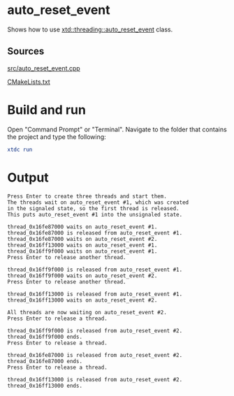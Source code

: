 # auto_reset_event

Shows how to use [xtd::threading::auto_reset_event](https://gammasoft71.github.io/xtd/reference_guides/latest/classxtd_1_1threading_1_1auto_reset_event.html) class.

## Sources

[src/auto_reset_event.cpp](src/auto_reset_event.cpp)

[CMakeLists.txt](CMakeLists.txt)

# Build and run

Open "Command Prompt" or "Terminal". Navigate to the folder that contains the project and type the following:

```cmake
xtdc run
```

# Output

```
Press Enter to create three threads and start them.
The threads wait on auto_reset_event #1, which was created
in the signaled state, so the first thread is released.
This puts auto_reset_event #1 into the unsignaled state.

thread_0x16fe87000 waits on auto_reset_event #1.
thread_0x16fe87000 is released from auto_reset_event #1.
thread_0x16fe87000 waits on auto_reset_event #2.
thread_0x16ff13000 waits on auto_reset_event #1.
thread_0x16ff9f000 waits on auto_reset_event #1.
Press Enter to release another thread.

thread_0x16ff9f000 is released from auto_reset_event #1.
thread_0x16ff9f000 waits on auto_reset_event #2.
Press Enter to release another thread.

thread_0x16ff13000 is released from auto_reset_event #1.
thread_0x16ff13000 waits on auto_reset_event #2.

All threads are now waiting on auto_reset_event #2.
Press Enter to release a thread.

thread_0x16ff9f000 is released from auto_reset_event #2.
thread_0x16ff9f000 ends.
Press Enter to release a thread.

thread_0x16fe87000 is released from auto_reset_event #2.
thread_0x16fe87000 ends.
Press Enter to release a thread.

thread_0x16ff13000 is released from auto_reset_event #2.
thread_0x16ff13000 ends.
```
